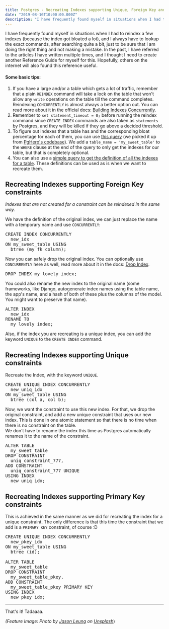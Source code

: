 ```yaml
---
title: Postgres - Recreating Indexes supporting Unique, Foreign Key and Primary Key Constraints
date: "2019-08-16T10:00:00.000Z"
description: "I have frequently found myself in situations when I had to reindex a few indexes (because the index got bloated a lot), and I always have to lookup the exact commands, after searching quite a bit, just to be sure that I am doing the right thing and not making a mistake. In the past, …"
---
```


I have frequently found myself in situations when I had to reindex a few indexes (because the index got bloated a lot), and I always have to lookup the exact commands, after searching quite a bit, just to be sure that I am doing the right thing and not making a mistake.
In the past, I have referred to the articles I have written multiple times, and I thought I need to create another Reference Guide for myself for this. Hopefully, others on the internet will also found this reference useful.

#### Some basic tips:

<!-- wp:list {"ordered":true} -->
<ol><li>If you have a large and/or a table which gets a lot of traffic, remember that a plain <code>REINDEX</code> command will take a lock on the table that won't allow any <code>write</code> operations on the table till the command completes. Reindexing <code>CONCURRENTLY</code> is almost always a better option out. You can read more about it in the official docs: <a href="https://www.postgresql.org/docs/current/sql-createindex.html#SQL-CREATEINDEX-CONCURRENTLY">Building Indexes Concurrently</a>.</li><li>Remember to <code>set statement_timeout = 0;</code> before running the reindex command since <code>CREATE INDEX</code> commands are also taken as <code>statements</code> by Postgres, and they will be killed if they go above a decided threshold.</li><li>To figure out indexes that a table has and the corresponding bloat percentage for each of them, you can use <a href="https://gist.github.com/mbanck/9976015/71888a24e464e2f772182a7eb54f15a125edf398">this query</a> (we picked it up from <a href="https://github.com/ankane/pghero/blob/f1183eae03a0f6fca408b899c41476c9cebc627b/lib/pghero/methods/indexes.rb#L187">PgHero's codebase</a>). We add a <code>table_name = 'my_sweet_table'</code> to the <code>WHERE</code> clause at the end of the query to only get the indexes for our table, but that is completely optional.</li><li>You can also use a <a href="https://gist.github.com/ketanbhatt/fdbd6246b4b1b7bb32009de5e468ed57">simple query to get the definition of all the indexes for a table</a>. These definitions can be used as is when we want to recreate them.</li></ol>
<!-- /wp:list -->

<!-- wp:heading -->
<h2>Recreating Indexes supporting Foreign Key constraints</h2>
<!-- /wp:heading -->


<p><em>Indexes that are not created for a constraint can be reindexed in the same way.</em></p>
<!-- /wp:paragraph -->


<p>We have the definition of the original index, we can just replace the name with a temporary name and use <code>CONCURRENTLY</code>:</p>
<!-- /wp:paragraph -->

<!-- wp:syntaxhighlighter/code {"language":"sql"} -->
<pre class="wp-block-syntaxhighlighter-code">CREATE INDEX CONCURRENTLY
  new_idx
ON my_sweet_table USING
  btree (my_fk_column);</pre>
<!-- /wp:syntaxhighlighter/code -->


<p>Now you can safely drop the original index. You can optionally use <code>CONCURRENTLY</code> here as well, read more about it in the docs: <a href="https://www.postgresql.org/docs/current/sql-dropindex.html">Drop Index</a>.</p>
<!-- /wp:paragraph -->

<!-- wp:syntaxhighlighter/code {"language":"sql"} -->
<pre class="wp-block-syntaxhighlighter-code">DROP INDEX my_lovely_index;</pre>
<!-- /wp:syntaxhighlighter/code -->


<p>You could also rename the new index to the original name (some frameworks, like Django, autogenerate index names using the table name, the app's name, and a hash of both of these plus the columns of the model. You might want to preserve that name).</p>
<!-- /wp:paragraph -->

<!-- wp:syntaxhighlighter/code {"language":"sql"} -->
<pre class="wp-block-syntaxhighlighter-code">ALTER INDEX
  new_idx
RENAME TO
  my_lovely_index;</pre>
<!-- /wp:syntaxhighlighter/code -->


<p>Also, if the index you are recreating is a unique index, you can add the keyword <code>UNIQUE</code> to the <code>CREATE INDEX</code> command.</p>
<!-- /wp:paragraph -->

<!-- wp:heading -->
<h2>Recreating Indexes supporting Unique constraints</h2>
<!-- /wp:heading -->


<p>Recreate the Index, with the keyword <code>UNIQUE</code>.</p>
<!-- /wp:paragraph -->

<!-- wp:syntaxhighlighter/code {"language":"sql"} -->
<pre class="wp-block-syntaxhighlighter-code">CREATE UNIQUE INDEX CONCURRENTLY
  new_uniq_idx
ON my_sweet_table USING
  btree (col_a, col_b);</pre>
<!-- /wp:syntaxhighlighter/code -->


<p>Now, we want the constraint to use this new index. For that, we drop the original constraint, and add a new unique constraint that uses our new index. This is done in one atomic statement so that there is no time when there is no constraint on the table. <br>We don't have to rename the index this time as Postgres automatically renames it to the name of the constraint.</p>
<!-- /wp:paragraph -->

<!-- wp:syntaxhighlighter/code {"language":"sql"} -->
<pre class="wp-block-syntaxhighlighter-code">ALTER TABLE
  my_sweet_table
DROP CONSTRAINT
  uniq_constraint_777,
ADD CONSTRAINT
  uniq_constraint_777 UNIQUE
USING INDEX
  new_uniq_idx;</pre>
<!-- /wp:syntaxhighlighter/code -->

<!-- wp:heading -->
<h2>Recreating Indexes supporting Primary Key constraints</h2>
<!-- /wp:heading -->

<!-- wp:paragraph -->
<p>This is achieved in the same manner as we did for recreating the index for a unique constraint. The only difference is that this time the constraint that we add is a <code>PRIMARY KEY</code> constraint, of course :D</p>
<!-- /wp:paragraph -->

<!-- wp:syntaxhighlighter/code {"language":"sql"} -->
<pre class="wp-block-syntaxhighlighter-code">CREATE UNIQUE INDEX CONCURRENTLY
  new_pkey_idx
ON my_sweet_table USING
  btree (id);

ALTER TABLE
  my_sweet_table
DROP CONSTRAINT
  my_sweet_table_pkey,
ADD CONSTRAINT
  my_sweet_table_pkey PRIMARY KEY
USING INDEX
  new_pkey_idx;</pre>
<!-- /wp:syntaxhighlighter/code -->

<!-- wp:separator -->
<hr class="wp-block-separator"/>
<!-- /wp:separator -->

<!-- wp:paragraph -->
<p>That's it! Tadaaaa.</p>
<!-- /wp:paragraph -->

<!-- wp:paragraph {"fontSize":"small"} -->
<p class="has-small-font-size"><em>(Feature Image: Photo by&nbsp;<a href="https://unsplash.com/@ninjason?utm_source=unsplash&amp;utm_medium=referral&amp;utm_content=creditCopyText">Jason Leung</a>&nbsp;on&nbsp;<a href="https://unsplash.com/?utm_source=unsplash&amp;utm_medium=referral&amp;utm_content=creditCopyText">Unsplash</a></em>)</p>
<!-- /wp:paragraph -->
